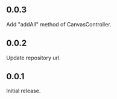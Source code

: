 ## 0.0.3

Add "addAll" method of CanvasController.

## 0.0.2

Update repository url.

## 0.0.1

Initial release.
